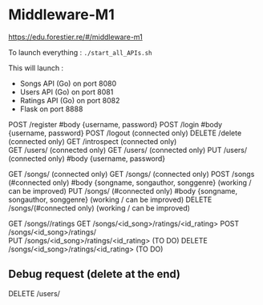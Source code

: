 # Middleware-M1

https://edu.forestier.re/#/middleware-m1

To launch everything :
`./start_all_APIs.sh`

This will launch :

- Songs API (Go) on port 8080
- Users API (Go) on port 8081
- Ratings API (Go) on port 8082
- Flask on port 8888

POST /register 			#body {username, password}
POST /login				#body {username, password}
POST /logout      (connected only)
DELETE /delete    (connected only)
GET /introspect   (connected only)	
GET /users/       (connected only)
GET /users/<id>   (connected only)
PUT /users/<id>   (connected only)	#body {username, password}


GET /songs/       (connected only)
GET /songs/<id>   (connected only)
POST /songs       (#connected only)   #body {songname, songauthor, songgenre}  (working / can be improved)
PUT /songs/<id>   (#connected only)   #body {songname, songauthor, songgenre}  (working / can be improved)
DELETE /songs/<id>(#connected only) 						  (working / can be improved)

GET /songs/<id>/ratings
GET /songs/<id_song>/ratings/<id_rating>
POST /songs/<id_song>/ratings/  
PUT  /songs/<id_song>/ratings/<id_rating> (TO DO)
DELETE /songs/<id_song>/ratings/<id_rating> (TO DO)
## Debug request (delete at the end)
DELETE /users/<id>
